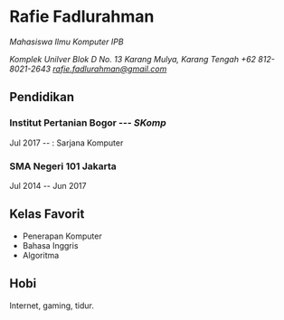 # Rafie Fadlurahman
*Mahasiswa Ilmu Komputer IPB*

*Komplek Unilver Blok D No. 13 Karang Mulya, Karang Tengah*
*+62 812-8021-2643*
*rafie.fadlurahman@gmail.com*

## Pendidikan
### Institut Pertanian Bogor --- *SKomp*
Jul 2017 -- : Sarjana Komputer
### SMA Negeri 101 Jakarta
Jul 2014 -- Jun 2017
## Kelas Favorit
- Penerapan Komputer
- Bahasa Inggris
- Algoritma
## Hobi
Internet, gaming, tidur.
